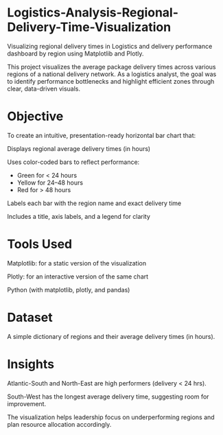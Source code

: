 # Logistics-Analysis-Regional-Delivery-Time-Visualization
Visualizing regional delivery times in Logistics and delivery performance dashboard by region using Matplotlib and Plotly.


This project visualizes the average package delivery times across various regions of a national delivery network. As a logistics analyst, the goal was to identify performance bottlenecks and highlight efficient zones through clear, data-driven visuals.

# Objective
To create an intuitive, presentation-ready horizontal bar chart that:

Displays regional average delivery times (in hours)

Uses color-coded bars to reflect performance:

- Green for < 24 hours
- Yellow for 24–48 hours
- Red for > 48 hours

Labels each bar with the region name and exact delivery time

Includes a title, axis labels, and a legend for clarity


# Tools Used
Matplotlib: for a static version of the visualization

Plotly: for an interactive version of the same chart

Python (with matplotlib, plotly, and pandas)


# Dataset
A simple dictionary of regions and their average delivery times (in hours).

# Insights
Atlantic-South and North-East are high performers (delivery < 24 hrs).

South-West has the longest average delivery time, suggesting room for improvement.

The visualization helps leadership focus on underperforming regions and plan resource allocation accordingly.
